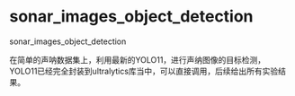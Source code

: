 # sonar_images_object_detection
sonar_images_object_detection

在简单的声呐数据集上，利用最新的YOLO11，进行声纳图像的目标检测，YOLO11已经完全封装到ultralytics库当中，可以直接调用，后续给出所有实验结果。
